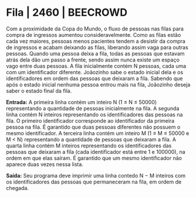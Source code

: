 # Fila | 2460 | BEECROWD

Com a proximidade da Copa do Mundo, o fluxo de pessoas nas filas para compra de ingressos aumentou consideravelmente. Como as filas estão cada vez maiores, pessoas menos pacientes tendem a desistir da compra de ingressos e acabam deixando as filas, liberando assim vaga para outras pessoas. Quando uma pessoa deixa a fila, todas as pessoas que estavam atrás dela dão um passo a frente, sendo assim nunca existe um espaço vago entre duas pessoas. A fila inicialmente contém N pessoas, cada uma com um identificador diferente. Joãozinho sabe o estado inicial dela e os identificadores em ordem das pessoas que deixaram a fila. Sabendo que após o estado inicial nenhuma pessoa entrou mais na fila, Joãozinho deseja saber o estado final da fila.
<br>

**Entrada:**
A primeira linha contém um inteiro N (1 ≤ N ≤ 50000) representando a quantidade de pessoas inicialmente na fila. A segunda linha contém N inteiros representando os identificadores das pessoas na fila. O primeiro identificador corresponde ao identificador da primeira pessoa na fila. É garantido que duas pessoas diferentes não possuem o mesmo identificador. A terceira linha contém um inteiro M (1 ≤ M ≤ 50000 e M < N) representando a quantidade de pessoas que deixaram a fila. A quarta linha contém M inteiros representando os identificadores das pessoas que deixaram a fila (cada identificador está entre 1 e 100000), na ordem em que elas saíram. É garantido que um mesmo identificador não aparece duas vezes nessa lista.
<br>

**Saída:**
Seu programa deve imprimir uma linha contedo N − M inteiros com os identificadores das pessoas que permaneceram na fila, em ordem de chegada.